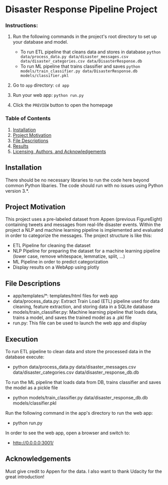 # Disaster Response Pipeline Project

### Instructions:
1. Run the following commands in the project's root directory to set up your database and model.

    - To run ETL pipeline that cleans data and stores in database
        `python data/process_data.py data/disaster_messages.csv data/disaster_categories.csv data/DisasterResponse.db`
    - To run ML pipeline that trains classifier and saves
        `python models/train_classifier.py data/DisasterResponse.db models/classifier.pkl`

2. Go to `app` directory: `cd app`

3. Run your web app: `python run.py`

4. Click the `PREVIEW` button to open the homepage



### Table of Contents

1. [Installation](#installation)
2. [Project Motivation](#motivation)
3. [File Descriptions](#files)
4. [Results](#results)
5. [Licensing, Authors, and Acknowledgements](#licensing)

## Installation <a name="installation"></a>

There should be no necessary libraries to run the code here beyond common Python libaries.  The code should run with no issues using Python version 3.*.

## Project Motivation<a name="motivation"></a>

This project uses a pre-labeled dataset from Appen (previous FigureEight) containing tweets and messages from real-life disaster events. Within the project a NLP and machine learning pipeline is implemented and evaluated in order to categorize the messages. 
The project structure is like this:
- ETL Pipeline for cleaning the dataset
- NLP Pipeline for preparing the dataset for a machine learning pipeline (lower case, remove whitespace, lemmatize, split, ...)
- ML Pipeline in order to predict categorization
- Display results on a WebApp using plotly 

## File Descriptions <a name="files"></a>

- app/templates/*: templates/html files for web app
- data/process_data.py: Extract Train Load (ETL) pipeline used for data cleaning, feature extraction, and storing data in a SQLite database
- models/train_classifier.py: Machine learning pipeline that loads data, trains a model, and saves the trained model as a .pkl file
- run.py: This file can be used to launch the web app and display

## Execution <a name="execution"></a>

To run ETL pipeline to clean data and store the processed data in the database execute:
- python data/process_data.py data/disaster_messages.csv data/disaster_categories.csv data/disaster_response_db.db

To run the ML pipeline that loads data from DB, trains classifier and saves the model as a pickle file 
- python models/train_classifier.py data/disaster_response_db.db models/classifier.pkl

Run the following command in the app's directory to run the web app:
- python run.py

In order to see the web app, open a browser and switch to:
- http://0.0.0.0:3001/

## Acknowledgements<a name="acknowledgment"></a>

Must give credit to Appen for the data. 
I also want to thank Udacity for the great introduction!

